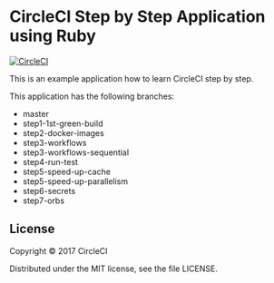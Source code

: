 # CircleCI Step by Step Application using Ruby
[![CircleCI](https://circleci.com/gh/kurumai/circleci-step-by-step-ruby/tree/step3-workflows.svg?style=svg)](https://circleci.com/gh/kurumai/circleci-step-by-step-ruby/tree/step3-workflows)

This is an example application how to learn CircleCI step by step.

This application has the following branches: 

- master
- step1-1st-green-build
- step2-docker-images
- step3-workflows
- step3-workflows-sequential
- step4-run-test
- step5-speed-up-cache
- step5-speed-up-parallelism
- step6-secrets
- step7-orbs

## License

Copyright © 2017 CircleCI

Distributed under the MIT license, see the file LICENSE.


